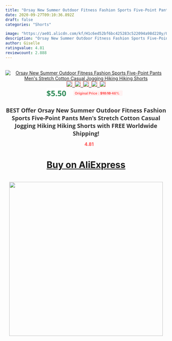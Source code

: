 ```yaml
---
title: "Orsay New Summer Outdoor Fitness Fashion Sports Five-Point Pants Men's Stretch Cotton Casual Jogging Hiking Hiking Shorts"
date: 2020-09-27T09:10:36.892Z
draft: false
categories: "Shorts"

image: "https://ae01.alicdn.com/kf/H1c6ed52bf6bc425283c522094a98d220y/Orsay-New-Summer-Outdoor-Fitness-Fashion-Sports-Five-Point-Pants-Men-s-Stretch-Cotton-Casual-Jogging.jpg"
description: "Orsay New Summer Outdoor Fitness Fashion Sports Five-Point Pants Men's Stretch Cotton Casual Jogging Hiking Hiking Shorts"
author: Giselle
ratingvalue: 4.81
reviewcount: 2.888
---
```

<br>
<div style="text-align: center;">
<a href="https://s.click.aliexpress.com/e/_AqmmVr" target="_blank" rel="nofollow noopener noreferrer"><img alt="Orsay New Summer Outdoor Fitness Fashion Sports Five-Point Pants Men's Stretch Cotton Casual Jogging Hiking Hiking Shorts" class="magnifier-image" src="https://ae01.alicdn.com/kf/H1c6ed52bf6bc425283c522094a98d220y/Orsay-New-Summer-Outdoor-Fitness-Fashion-Sports-Five-Point-Pants-Men-s-Stretch-Cotton-Casual-Jogging.jpg_640x640.jpg">
<br>
<img style="border:1px solid salmon" src="https://ae01.alicdn.com/kf/H1c6ed52bf6bc425283c522094a98d220y/Orsay-New-Summer-Outdoor-Fitness-Fashion-Sports-Five-Point-Pants-Men-s-Stretch-Cotton-Casual-Jogging.jpg_120x120.jpg">&nbsp;&nbsp;<img style="border:1px solid salmon" src="https://ae01.alicdn.com/kf/H3ee7c442a349426eaee939f86d58a9480/Orsay-New-Summer-Outdoor-Fitness-Fashion-Sports-Five-Point-Pants-Men-s-Stretch-Cotton-Casual-Jogging.jpg_120x120.jpg">&nbsp;&nbsp;<img style="border:1px solid salmon" src="https://ae01.alicdn.com/kf/Hb1b4d8392ca843a48db0b470906373ddJ/Orsay-New-Summer-Outdoor-Fitness-Fashion-Sports-Five-Point-Pants-Men-s-Stretch-Cotton-Casual-Jogging.jpg_120x120.jpg">&nbsp;&nbsp;<img style="border:1px solid salmon" src="https://ae01.alicdn.com/kf/Hc5193f25ad5b4396b4e465451e9f4e0dX/Orsay-New-Summer-Outdoor-Fitness-Fashion-Sports-Five-Point-Pants-Men-s-Stretch-Cotton-Casual-Jogging.jpg_120x120.jpg">&nbsp;&nbsp;<img style="border:1px solid salmon" src="https://ae01.alicdn.com/kf/H04989df1c41341b886e496e65b0af8e4O/Orsay-New-Summer-Outdoor-Fitness-Fashion-Sports-Five-Point-Pants-Men-s-Stretch-Cotton-Casual-Jogging.jpg_120x120.jpg"></a></div><br0>
<div style="text-align: center;"><span style="background-color: white; border: 0px; box-sizing: border-box; color: seagreen; display: inline-block; font-family: &quot;open sans&quot; , &quot;arial&quot; , &quot;helvetica&quot; , sans-serif , &quot;heiti&quot;; font-size: 24px; font-stretch: inherit; font-weight: 700; line-height: inherit; margin: 0px 10px 0px 0px; padding: 0px; vertical-align: middle;">$5.50 </span>
<span style="background: rgb(255 , 241 , 241); border-radius: 3px; border: 0px; box-sizing: border-box; color: #ff4747; display: inline-block; font-family: inherit; font-size: 12px; font-stretch: inherit; font-style: inherit; font-variant: inherit; font-weight: 600; line-height: inherit; margin: 0px; padding: 2px 5px; transform: scale(0.9); vertical-align: middle;">Original Price : <b style="text-decoration: line-through;">$10.18 </b> 46%&nbsp;&nbsp;</span></div>
<h1 style="color: #333333; display: inline-block; font-family: &quot;open sans&quot; , &quot;arial&quot; , &quot;helvetica&quot; , sans-serif , &quot;heiti&quot;; font-size: 18px; font-stretch: inherit; font-weight: 700; text-align: center;">BEST Offer Orsay New Summer Outdoor Fitness Fashion Sports Five-Point Pants Men's Stretch Cotton Casual Jogging Hiking Hiking Shorts with FREE Worldwide Shipping!</h1>
<div style="color: #ff4747; text-align: center;">
<img src="https://4.bp.blogspot.com/-M0ZcTcb-5uY/XleCXlxnR4I/AAAAAAAAAEc/OrjgMkXV1oMQFaCRZj5HQwOCBcu3w1FegCPcBGAYYCw/s1600/star.png" style="height: 15px;">&nbsp;<b>4.81</b></div>
<div class="button_cont" align="center"><a class="buynow_a" href="https://s.click.aliexpress.com/e/_AqmmVr" target="_blank" rel="nofollow noopener noreferrer"><H1>Buy on AliExpress</H1></a></div><br>
<div class="separator" style="clear: both; text-align: center;">
<img src="https://lh3.googleusercontent.com/-pTy5HemUv9M/XlePHvY0dAI/AAAAAAAAAE4/0nX5iRUoIWY8eMW9Dpxeirr157OZliDIgCLcBGAsYHQ/s1600/badge.gif" width="480">
</div>

